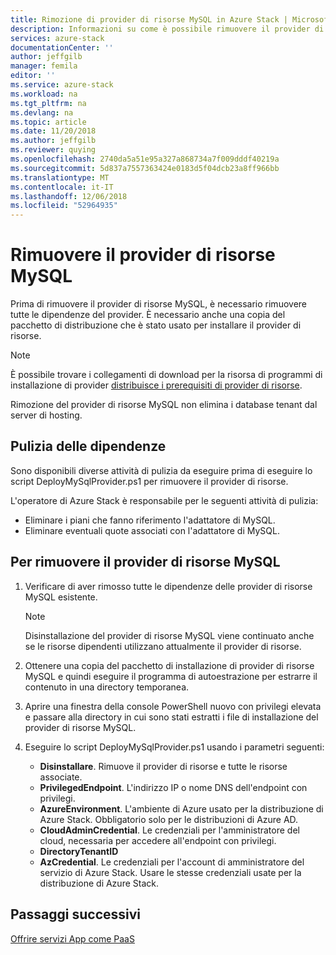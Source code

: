 ```yaml
---
title: Rimozione di provider di risorse MySQL in Azure Stack | Microsoft Docs
description: Informazioni su come è possibile rimuovere il provider di risorse MySQL dalla distribuzione di Azure Stack.
services: azure-stack
documentationCenter: ''
author: jeffgilb
manager: femila
editor: ''
ms.service: azure-stack
ms.workload: na
ms.tgt_pltfrm: na
ms.devlang: na
ms.topic: article
ms.date: 11/20/2018
ms.author: jeffgilb
ms.reviewer: quying
ms.openlocfilehash: 2740da5a51e95a327a868734a7f009dddf40219a
ms.sourcegitcommit: 5d837a7557363424e0183d5f04dcb23a8ff966bb
ms.translationtype: MT
ms.contentlocale: it-IT
ms.lasthandoff: 12/06/2018
ms.locfileid: "52964935"
---
```

# <a name="remove-the-mysql-resource-provider"></a>Rimuovere il provider di risorse MySQL

Prima di rimuovere il provider di risorse MySQL, è necessario rimuovere tutte le dipendenze del provider. È necessario anche una copia del pacchetto di distribuzione che è stato usato per installare il provider di risorse.

> [!NOTE]
> È possibile trovare i collegamenti di download per la risorsa di programmi di installazione di provider [distribuisce i prerequisiti di provider di risorse](./azure-stack-mysql-resource-provider-deploy.md#prerequisites).

Rimozione del provider di risorse MySQL non elimina i database tenant dal server di hosting.

## <a name="dependency-cleanup"></a>Pulizia delle dipendenze

Sono disponibili diverse attività di pulizia da eseguire prima di eseguire lo script DeployMySqlProvider.ps1 per rimuovere il provider di risorse.

L'operatore di Azure Stack è responsabile per le seguenti attività di pulizia:

* Eliminare i piani che fanno riferimento l'adattatore di MySQL.
* Eliminare eventuali quote associati con l'adattatore di MySQL.

## <a name="to-remove-the-mysql-resource-provider"></a>Per rimuovere il provider di risorse MySQL

1. Verificare di aver rimosso tutte le dipendenze delle provider di risorse MySQL esistente.

   > [!NOTE]
   > Disinstallazione del provider di risorse MySQL viene continuato anche se le risorse dipendenti utilizzano attualmente il provider di risorse.
  
2. Ottenere una copia del pacchetto di installazione di provider di risorse MySQL e quindi eseguire il programma di autoestrazione per estrarre il contenuto in una directory temporanea.
3. Aprire una finestra della console PowerShell nuovo con privilegi elevata e passare alla directory in cui sono stati estratti i file di installazione del provider di risorse MySQL.
4. Eseguire lo script DeployMySqlProvider.ps1 usando i parametri seguenti:
    - **Disinstallare**. Rimuove il provider di risorse e tutte le risorse associate.
    - **PrivilegedEndpoint**. L'indirizzo IP o nome DNS dell'endpoint con privilegi.
    - **AzureEnvironment**. L'ambiente di Azure usato per la distribuzione di Azure Stack. Obbligatorio solo per le distribuzioni di Azure AD.
    - **CloudAdminCredential**. Le credenziali per l'amministratore del cloud, necessaria per accedere all'endpoint con privilegi.
    - **DirectoryTenantID**
    - **AzCredential**. Le credenziali per l'account di amministratore del servizio di Azure Stack. Usare le stesse credenziali usate per la distribuzione di Azure Stack.

## <a name="next-steps"></a>Passaggi successivi

[Offrire servizi App come PaaS](azure-stack-app-service-overview.md)
